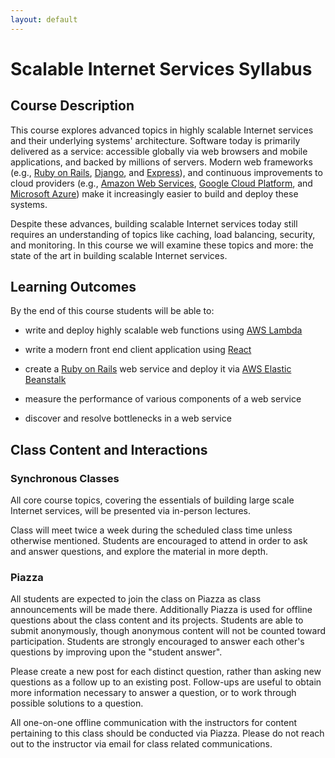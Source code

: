 ```yaml
---
layout: default
---
```


# Scalable Internet Services Syllabus

## Course Description

This course explores advanced topics in highly scalable Internet services and
their underlying systems' architecture. Software today is primarily delivered
as a service: accessible globally via web browsers and mobile applications, and
backed by millions of servers. Modern web frameworks (e.g., [Ruby on
Rails](http://rubyonrails.org/), [Django](https://www.djangoproject.com), and
[Express](https://expressjs.com)), and continuous improvements to cloud
providers (e.g., [Amazon Web Services](https://aws.amazon.com), [Google Cloud
Platform](https://cloud.google.com), and [Microsoft
Azure](https://azure.microsoft.com/en-us/)) make it increasingly easier to
build and deploy these systems.

Despite these advances, building scalable Internet services today still
requires an understanding of topics like caching, load balancing, security, and
monitoring. In this course we will examine these topics and more: the state of
the art in building scalable Internet services.

## Learning Outcomes

By the end of this course students will be able to:

- write and deploy highly scalable web functions using [AWS
  Lambda](https://aws.amazon.com/lambda/)

- write a modern front end client application using
  [React](https://reactjs.org)

- create a [Ruby on Rails](http://rubyonrails.org/) web service and deploy it
  via [AWS Elastic Beanstalk](https://aws.amazon.com/elasticbeanstalk/)

- measure the performance of various components of a web service

- discover and resolve bottlenecks in a web service

## Class Content and Interactions

### Synchronous Classes

All core course topics, covering the essentials of building large scale
Internet services, will be presented via in-person lectures.

Class will meet twice a week during the scheduled class time unless otherwise
mentioned. Students are encouraged to attend in order to ask and answer
questions, and explore the material in more depth.

### Piazza

All students are expected to join the class on Piazza as class announcements
will be made there. Additionally Piazza is used for offline questions about the
class content and its projects. Students are able to submit anonymously, though
anonymous content will not be counted toward participation. Students are
strongly encouraged to answer each other's questions by improving upon the
"student answer".

Please create a new post for each distinct question, rather than asking new
questions as a follow up to an existing post. Follow-ups are useful to obtain
more information necessary to answer a question, or to work through possible
solutions to a question.

All one-on-one offline communication with the instructors for content
pertaining to this class should be conducted via Piazza. Please do not reach
out to the instructor via email for class related communications.

<!-- ### Team Check-ins

Once the primary project has started in week 5, teams will meet with
instructors once each week, via Zoom. These meetings will be scheduled for
approximately 15 minutes.

## Projects

### Initial Projects

There will be four projects in the first five weeks of the course, one per week
with the fourth project spanning two weeks. These projects will ensure students
have the basic knowledge to build and deploy modern, simple, and scalable web
services without needing a deep understanding of how the underlying systems
enable scalability. The first three projects are to be completed individually,
and the fourth completed as a pair.

### Primary Project

The goal of the course's primary project is for students to experience and
resolve pain points encountered when building and deploying a moderate-sized
scalable web service. Students will do this using some of the latest web
technologies in order to learn how to tackle scalability and fault-tolerance
concerns. Projects will be conducted in agile teams of four to six students,
and each team will build their own scalable web site using fundamental web
technologies and the [Ruby on Rails](http://rubyonrails.org/) framework. A team
may not be comprised of more than two undergraduate or BS/MS students.

## Grading

| Percent |                                          Item |
| :------ | --------------------------------------------: |
| 3       |     [Project 0](/project0/) (Static Web Page) |
| 6       |           [Project 1](/project1/) (RubyKoans) |
| 9       |          [Project 2](/project2/) (AWS Lambda) |
| 12      |      [Project 3](/project3/) (Rails demo app) |
| 65      | [Primary Project](/project/) Individual Score |
| 5       |                                 Participation |

{: class="table table-striped"}

Participation is an important part of keeping a class engaging. Participation
can be earned by asking or answering questions during synchronous classes, and
asking or answering public questions on Piazza. Note that neither private
conversations with the instructor, nor participation during team check-ins
count toward the participation score.

Projects 0 through 3 are scored as either complete (`100%`) or incomplete
(`0%`); there is no fractional score other than as described below for late
submissions.

Late submissions incur a `1%` penalty for every five-minutes late rounded up.
For example, if the deadline is before `2pm`, an assignment submitted at
`14:00:00` (5 minutes late) will receive `99%` of its score, and an assignment
submitted at `15:00:00` (65 minutes late) will receive only `87%` of its score.

### Primary Project Score

A project's score is primarily based on the team's description of their
iterative approach to load testing and scaling their web service as described
in their project report and highlighted in their project video. Objectively
these components break down into:

| Percent |                                           Item |
| :------ | ---------------------------------------------: |
| 50      | iterative approach to load testing and scaling |
| 20      |                         web service complexity |
| 15      |                      quality of project report |
| 15      |                       quality of project video |

{: class="table table-striped"}

### Primary Project Individual Score

The individual score is computed by multiplying the project score by the
student's peer score. Peer scores are computed by summing the relative percent
of _work_ each individual's teammates confidentially assigns them.

For example, a three person team may assign the following peer scores:

|             |    Alice    |    Bob     |    Chuck    |
| :---------: | :---------: | :--------: | :---------: |
|    Alice    |      -      |    55%     |     45%     |
|     Bob     |     60%     |     -      |     40%     |
|    Chuck    |     52%     |    48%     |      -      |
| =========== | =========== | ========== | =========== |
|  **Total**  |  **112%**   |  **103%**  |   **85%**   |

{: class="table table-striped"}

The observations from the data in the table above are:

- Alice reported Bob (`55%`) as having contributed more work than Chuck
  (`45%`).
- Similarly, Bob reported that Alice (`60%`) contributed more work than Chuck
  (`40%`).
- Finally, Chuck reported that Alice (`52%`) contributed slightly more work
  than Bob (`48%`).

With these values, Alice's peer score would be `112%`, Bob's `103%`, and
Chuck's `85%`. With a project score of `95%`, Alice's Primary Project
Individual Score would be `106.4%`, Bob's `97.85%`, and Chuck's `80.75%`.

We will confidentially conduct the peer score process twice during the course:

- Tuesday, November 9
- Tuesday, November 28

The first two peer scores are intended to help students see if they need to
make any adjustments to their team contributions. Only the outcome of the final
peer score will be used to compute an individual's score. Any moderate
deviations of more than two points from equal contribution will require
justification, and may be followed up on by the instructor.

### Letter Grades

Letter grades will be assigned as follows:

| Percent | Grade |
| :-----: | :---- |
|  96 ⅔   | A+    |
|  93 ⅓   | A     |
|   90    | A-    |
|  86 ⅔   | B+    |
|  83 ⅓   | B     |
|   80    | B-    |
|  76 ⅔   | C+    |
|  73 ⅓   | C     |
|    0    | F     |

{: class="table table-striped"}

The number listed is the lower bound of the percent grade for the given
range. It is expected that each person is a relatively equal contributor on
their team, with the exception that there may be significant positive
outliers. Additionally, it is expected that each team does a solid job on their
project. As a result, please note the drop to an `F` grade immediately
following the `C` range. -->
